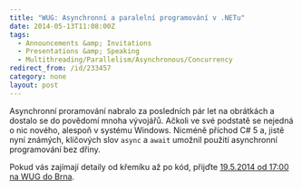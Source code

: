 ```yaml
---
title: "WUG: Asynchronní a paralelní programování v .NETu"
date: 2014-05-13T11:08:00Z
tags:
  - Announcements &amp; Invitations 
  - Presentations &amp; Speaking
  - Multithreading/Parallelism/Asynchronous/Concurrency
redirect_from: /id/233457
category: none
layout: post
---
```

Asynchronní proramování nabralo za posledních pár let na obrátkách a dostalo se do povědomí mnoha vývojářů. Ačkoli ve své podstatě se nejedná o nic nového, alespoň v systému Windows. Nicméně příchod C# 5 a, jistě nyní známých, klíčových slov `async` a `await` umožnil použití asynchronní programování bez dřiny.

Pokud vás zajímají detaily od křemíku až po kód, přijďte [19.5.2014 od 17:00 na WUG do Brna][1].

[1]: http://www.wug.cz/brno/akce/645-Asynchronni-a-paralelni-programovani-v-NETu